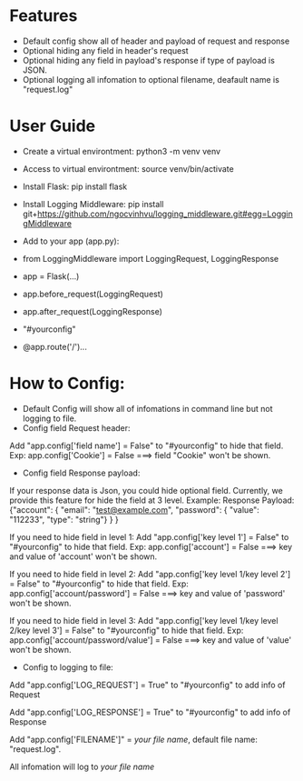 # Features

- Default config show all of header and payload of request and response
- Optional hiding any field in header's request
- Optional hiding any field in payload's response if type of payload is JSON.
- Optional logging all infomation to optional filename, deafault name is "request.log"

# User Guide

- Create a virtual environtment: python3 -m venv venv
- Access to virtual environtment: source venv/bin/activate
- Install Flask: pip install flask
- Install Logging Middleware: pip install git+https://github.com/ngocvinhvu/logging_middleware.git#egg=LoggingMiddleware
- Add to your app (app.py):

- from LoggingMiddleware import LoggingRequest, LoggingResponse
- app = Flask(...)
- app.before_request(LoggingRequest)
- app.after_request(LoggingResponse)
- "#yourconfig"
- @app.route('/')...

# How to Config:
- Default Config will show all of infomations in command line but not logging to file. 
- Config field Request header:

Add "app.config['field name'] = False" to "#yourconfig" to hide that field.
Exp: app.config['Cookie'] = False ===> field "Cookie" won't be shown.

- Config field Response payload:

If your response data is Json, you could hide optional field. 
Currently, we provide this feature for hide the field at 3 level.
Example:
Response Payload: 
{"account": {
                "email": "test@example.com",
                "password": {
                            "value": "112233",
                            "type": "string"}
                        }
            }

If you need to hide field in level 1:
Add "app.config['key level 1'] = False" to "#yourconfig" to hide that field.
Exp: app.config['account'] = False ===> key and value of 'account' won't be shown.

If you need to hide field in level 2:
Add "app.config['key level 1/key level 2'] = False" to "#yourconfig" to hide that field.
Exp: app.config['account/password'] = False ===> key and value of 'password' won't be shown.

If you need to hide field in level 3:
Add "app.config['key level 1/key level 2/key level 3'] = False" to "#yourconfig" to hide that field.
Exp: app.config['account/password/value'] = False ===> key and value of 'value' won't be shown.


- Config to logging to file:

Add "app.config['LOG_REQUEST'] = True" to "#yourconfig" to add info of Request

Add "app.config['LOG_RESPONSE'] = True" to "#yourconfig" to add info of Response

Add "app.config['FILENAME']" = *your file name*, default file name: "request.log". 

All infomation will log to *your file name*
